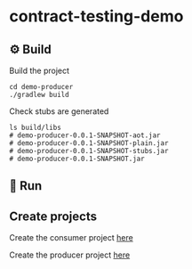 # contract-testing-demo

## :gear: Build

Build the project
```shell
cd demo-producer
./gradlew build
```

Check stubs are generated
```shell
ls build/libs
# demo-producer-0.0.1-SNAPSHOT-aot.jar
# demo-producer-0.0.1-SNAPSHOT-plain.jar
# demo-producer-0.0.1-SNAPSHOT-stubs.jar
# demo-producer-0.0.1-SNAPSHOT.jar
```

## :rocket: Run

## Create projects
Create the consumer project 
[here](https://start.spring.io/#!type=gradle-project&language=kotlin&platformVersion=2.6.8&packaging=jar&jvmVersion=17&groupId=com.scalvetr&artifactId=demo-producer&name=demo-consumer&description=Demo%20project%20for%20Spring%20Boot&packageName=com.scalvetr.demo-producer&dependencies=native,cloud-contract-stub-runner,webflux,devtools,actuator,validation)

Create the producer project
[here](https://start.spring.io/#!type=gradle-project&language=kotlin&platformVersion=2.6.8&packaging=jar&jvmVersion=17&groupId=com.scalvetr&artifactId=demo-producer&name=demo-producer&description=Demo%20project%20for%20Spring%20Boot&packageName=com.scalvetr.demo-producer&dependencies=native,cloud-contract-verifier,webflux,devtools,actuator,validation)